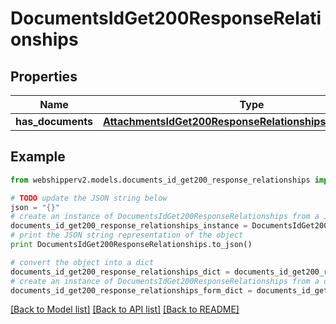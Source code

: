 # DocumentsIdGet200ResponseRelationships


## Properties
Name | Type | Description | Notes
------------ | ------------- | ------------- | -------------
**has_documents** | [**AttachmentsIdGet200ResponseRelationshipsHasDocuments**](AttachmentsIdGet200ResponseRelationshipsHasDocuments.md) |  | [optional] 

## Example

```python
from webshipperv2.models.documents_id_get200_response_relationships import DocumentsIdGet200ResponseRelationships

# TODO update the JSON string below
json = "{}"
# create an instance of DocumentsIdGet200ResponseRelationships from a JSON string
documents_id_get200_response_relationships_instance = DocumentsIdGet200ResponseRelationships.from_json(json)
# print the JSON string representation of the object
print DocumentsIdGet200ResponseRelationships.to_json()

# convert the object into a dict
documents_id_get200_response_relationships_dict = documents_id_get200_response_relationships_instance.to_dict()
# create an instance of DocumentsIdGet200ResponseRelationships from a dict
documents_id_get200_response_relationships_form_dict = documents_id_get200_response_relationships.from_dict(documents_id_get200_response_relationships_dict)
```
[[Back to Model list]](../README.md#documentation-for-models) [[Back to API list]](../README.md#documentation-for-api-endpoints) [[Back to README]](../README.md)


